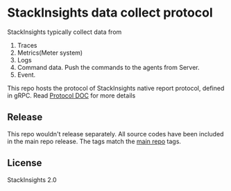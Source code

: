 # StackInsights data collect protocol
StackInsights typically collect data from
1. Traces
2. Metrics(Meter system)
3. Logs
4. Command data. Push the commands to the agents from Server.
5. Event.

This repo hosts the protocol of StackInsights native report protocol, defined in gRPC. Read [Protocol DOC](https://github.com/apache/stackinsights/blob/master/docs/en/protocols/README.md#probe-protocols) for more details

## Release
This repo wouldn't release separately. All source codes have been included in the main repo release. The tags match the [main repo](https://github.com/apache/stackinsights) tags.

## License
StackInsights 2.0
